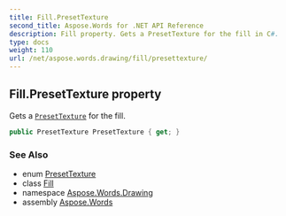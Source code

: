 ```yaml
---
title: Fill.PresetTexture
second_title: Aspose.Words for .NET API Reference
description: Fill property. Gets a PresetTexture for the fill in C#.
type: docs
weight: 110
url: /net/aspose.words.drawing/fill/presettexture/
---
```

## Fill.PresetTexture property

Gets a [`PresetTexture`](../../presettexture/) for the fill.

```csharp
public PresetTexture PresetTexture { get; }
```

### See Also

* enum [PresetTexture](../../presettexture/)
* class [Fill](../)
* namespace [Aspose.Words.Drawing](../../fill/)
* assembly [Aspose.Words](../../../)
